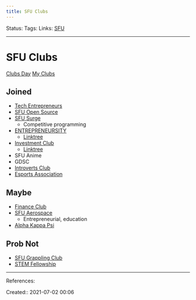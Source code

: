 ```yaml
---
title: SFU Clubs
---
```

Status:
Tags: 
Links: [SFU](out/sfu.md)
___
# SFU Clubs
[Clubs Day](https://sfss.ca/virtual-clubs-days/)
[My Clubs](https://go.sfss.ca/clubs/myclubs)
## Joined
- [Tech Entrepreneurs](https://go.sfss.ca/clubs/767/info)
- [SFU Open Source](https://go.sfss.ca/clubs/867/info)
- [SFU Surge](https://go.sfss.ca/clubs/831/info)
	- Competitive programming
- [ENTREPRENEURSITY](https://go.sfss.ca/clubs/865/info)
	- [Linktree](https://linktr.ee/entrepreneursity)
- [Investment Club](https://go.sfss.ca/clubs/29/info)
	- [Linktree](https://linktr.ee/sfuinvest)
- SFU Anime
- GDSC
- [Introverts Club](https://go.sfss.ca/clubs/552/info)
- [Esports Association](https://go.sfss.ca/clubs/709/info)
## Maybe
- [Finance Club](https://go.sfss.ca/clubs/105/info)
- [SFU Aerospace](https://go.sfss.ca/clubs/812/info)
	- Entrepreneurial, education
- [Alpha Kappa Psi](https://www.facebook.com/SfuAlphaKappaPsi/)
## Prob Not
- [SFU Grappling Club](https://www.facebook.com/groups/SFUGrappling/?ref=share)
- [STEM Fellowship](https://go.sfss.ca/clubs/839/info)
___
References:

Created:: 2021-07-02 00:06
